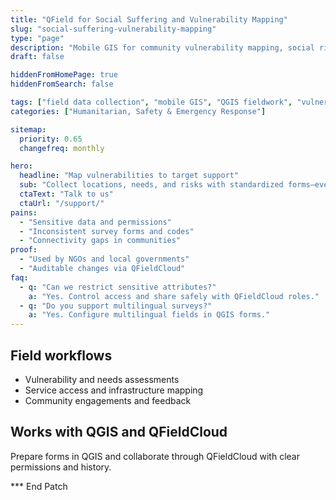 ```yaml
---
title: "QField for Social Suffering and Vulnerability Mapping"
slug: "social-suffering-vulnerability-mapping"
type: "page"
description: "Mobile GIS for community vulnerability mapping, social risks, and service access assessments."
draft: false

hiddenFromHomePage: true
hiddenFromSearch: false

tags: ["field data collection", "mobile GIS", "QGIS fieldwork", "vulnerability mapping", "social risks", "community mapping"]
categories: ["Humanitarian, Safety & Emergency Response"]

sitemap:
  priority: 0.65
  changefreq: monthly

hero:
  headline: "Map vulnerabilities to target support"
  sub: "Collect locations, needs, and risks with standardized forms—even offline—and sync securely."
  ctaText: "Talk to us"
  ctaUrl: "/support/"
pains:
  - "Sensitive data and permissions"
  - "Inconsistent survey forms and codes"
  - "Connectivity gaps in communities"
proof:
  - "Used by NGOs and local governments"
  - "Auditable changes via QFieldCloud"
faq:
  - q: "Can we restrict sensitive attributes?"
    a: "Yes. Control access and share safely with QFieldCloud roles."
  - q: "Do you support multilingual surveys?"
    a: "Yes. Configure multilingual fields in QGIS forms."
---
```


## Field workflows
- Vulnerability and needs assessments  
- Service access and infrastructure mapping  
- Community engagements and feedback

## Works with QGIS and QFieldCloud
Prepare forms in QGIS and collaborate through QFieldCloud with clear permissions and history.

*** End Patch
